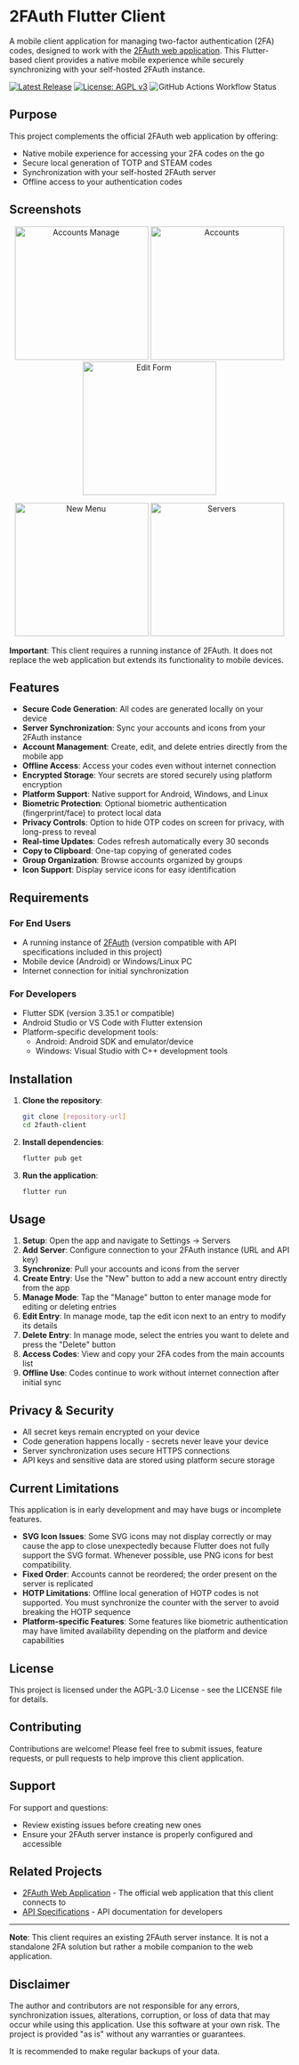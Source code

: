 # 2FAuth Flutter Client

A mobile client application for managing two-factor authentication (2FA) codes, designed to work with the [2FAuth web application](https://github.com/Bubka/2FAuth). This Flutter-based client provides a native mobile experience while securely synchronizing with your self-hosted 2FAuth instance.

[![Latest Release](https://img.shields.io/github/v/release/gmag11/2fauthApp?color=blue&label=latest%20release)](https://github.com/gmag11/2fauthApp/releases/latest)
[![License: AGPL v3](https://img.shields.io/badge/License-AGPL_v3-blue.svg)](https://www.gnu.org/licenses/agpl-3.0)
![GitHub Actions Workflow Status](https://img.shields.io/github/actions/workflow/status/gmag11/2fauthApp/release-build-android.yml )

## Purpose

This project complements the official 2FAuth web application by offering:

- Native mobile experience for accessing your 2FA codes on the go
- Secure local generation of TOTP and STEAM codes
- Synchronization with your self-hosted 2FAuth server
- Offline access to your authentication codes

## Screenshots

<!-- markdownlint-disable MD033 -->
<p align="center">
   <img src="fastlane/metadata/android/en-US/images/phoneScreenshots/accounts-manage.png" width="240" alt="Accounts Manage">
   <img src="fastlane/metadata/android/en-US/images/phoneScreenshots/accounts.png" width="240" alt="Accounts">
   <img src="fastlane/metadata/android/en-US/images/phoneScreenshots/edit_form.png" width="240" alt="Edit Form">
</p>

<p align="center">
   <img src="fastlane/metadata/android/en-US/images/phoneScreenshots/new_menu.png" width="240" alt="New Menu">
   <img src="fastlane/metadata/android/en-US/images/phoneScreenshots/servers.png" width="240" alt="Servers">
</p>
<!-- markdownlint-enable MD033 -->

**Important**: This client requires a running instance of 2FAuth. It does not replace the web application but extends its functionality to mobile devices.

## Features

- **Secure Code Generation**: All codes are generated locally on your device
- **Server Synchronization**: Sync your accounts and icons from your 2FAuth instance
- **Account Management**: Create, edit, and delete entries directly from the mobile app
- **Offline Access**: Access your codes even without internet connection
- **Encrypted Storage**: Your secrets are stored securely using platform encryption
- **Platform Support**: Native support for Android, Windows, and Linux
- **Biometric Protection**: Optional biometric authentication (fingerprint/face) to protect local data
- **Privacy Controls**: Option to hide OTP codes on screen for privacy, with long-press to reveal
- **Real-time Updates**: Codes refresh automatically every 30 seconds
- **Copy to Clipboard**: One-tap copying of generated codes
- **Group Organization**: Browse accounts organized by groups
- **Icon Support**: Display service icons for easy identification

## Requirements

### For End Users

- A running instance of [2FAuth](https://github.com/Bubka/2FAuth) (version compatible with API specifications included in this project)
- Mobile device (Android) or Windows/Linux PC
- Internet connection for initial synchronization

### For Developers

- Flutter SDK (version 3.35.1 or compatible)
- Android Studio or VS Code with Flutter extension
- Platform-specific development tools:
  - Android: Android SDK and emulator/device
  - Windows: Visual Studio with C++ development tools

## Installation

1. **Clone the repository**:

   ```bash
   git clone [repository-url]
   cd 2fauth-client
   ```

2. **Install dependencies**:

   ```bash
   flutter pub get
   ```

3. **Run the application**:

   ```bash
   flutter run
   ```

## Usage

1. **Setup**: Open the app and navigate to Settings → Servers
2. **Add Server**: Configure connection to your 2FAuth instance (URL and API key)
3. **Synchronize**: Pull your accounts and icons from the server
4. **Create Entry**: Use the "New" button to add a new account entry directly from the app
5. **Manage Mode**: Tap the "Manage" button to enter manage mode for editing or deleting entries
6. **Edit Entry**: In manage mode, tap the edit icon next to an entry to modify its details
7. **Delete Entry**: In manage mode, select the entries you want to delete and press the "Delete" button
8. **Access Codes**: View and copy your 2FA codes from the main accounts list
9. **Offline Use**: Codes continue to work without internet connection after initial sync

## Privacy & Security

- All secret keys remain encrypted on your device
- Code generation happens locally - secrets never leave your device
- Server synchronization uses secure HTTPS connections
- API keys and sensitive data are stored using platform secure storage

## Current Limitations

This application is in early development and may have bugs or incomplete features.

- **SVG Icon Issues**: Some SVG icons may not display correctly or may cause the app to close unexpectedly because Flutter does not fully support the SVG format. Whenever possible, use PNG icons for best compatibility.
- **Fixed Order**: Accounts cannot be reordered; the order present on the server is replicated
- **HOTP Limitations**: Offline local generation of HOTP codes is not supported. You must synchronize the counter with the server to avoid breaking the HOTP sequence
- **Platform-specific Features**: Some features like biometric authentication may have limited availability depending on the platform and device capabilities

## License

This project is licensed under the AGPL-3.0 License - see the LICENSE file for details.

## Contributing

Contributions are welcome! Please feel free to submit issues, feature requests, or pull requests to help improve this client application.

## Support

For support and questions:

- Review existing issues before creating new ones
- Ensure your 2FAuth server instance is properly configured and accessible

## Related Projects

- [2FAuth Web Application](https://github.com/Bubka/2FAuth) - The official web application that this client connects to
- [API Specifications](https://github.com/Bubka/2FAuth-API) - API documentation for developers

---

**Note**: This client requires an existing 2FAuth server instance. It is not a standalone 2FA solution but rather a mobile companion to the web application.

## Disclaimer

The author and contributors are not responsible for any errors, synchronization issues, alterations, corruption, or loss of data that may occur while using this application. Use this software at your own risk. The project is provided "as is" without any warranties or guarantees.

It is recommended to make regular backups of your data.
